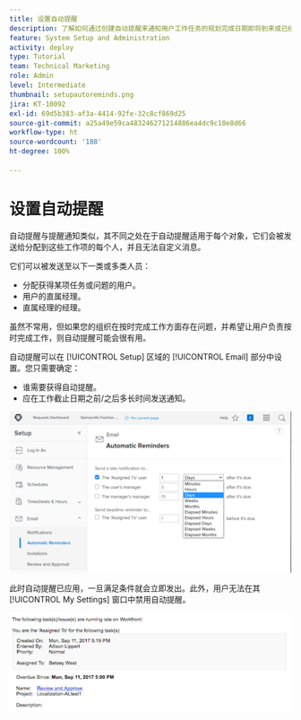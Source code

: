```yaml
---
title: 设置自动提醒
description: 了解如何通过创建自动提醒来通知用户工作任务的规划完成日期即将到来或已经过去。
feature: System Setup and Administration
activity: deploy
type: Tutorial
team: Technical Marketing
role: Admin
level: Intermediate
thumbnail: setupautoreminds.png
jira: KT-10092
exl-id: 69d5b383-af3a-4414-92fe-32c8cf869d25
source-git-commit: a25a49e59ca483246271214886ea4dc9c10e8d66
workflow-type: ht
source-wordcount: '188'
ht-degree: 100%

---
```


<!---
this has the same content as the system administrator notification setup and mangement section of the email and inapp notificiations learning path
--->

# 设置自动提醒

自动提醒与提醒通知类似，其不同之处在于自动提醒适用于每个对象，它们会被发送给分配到这些工作项的每个人，并且无法自定义消息。

它们可以被发送至以下一类或多类人员：

* 分配获得某项任务或问题的用户。
* 用户的直属经理。
* 直属经理的经理。

虽然不常用，但如果您的组织在按时完成工作方面存在问题，并希望让用户负责按时完成工作，则自动提醒可能会很有用。

自动提醒可以在 [!UICONTROL Setup] 区域的 [!UICONTROL Email] 部分中设置。您只需要确定：

* 谁需要获得自动提醒。
* 应在工作截止日期之前/之后多长时间发送通知。

![[!UICONTROL Automatic Reminders] 窗口，位于 [!UICONTROL Setup]](assets/admin-fund-automatic-reminders-1.png)

此时自动提醒已应用，一旦满足条件就会立即发出。此外，用户无法在其 [!UICONTROL My Settings] 窗口中禁用自动提醒。

![[!UICONTROL Automatic Reminder] 电子邮件消息](assets/admin-fund-automatic-reminders-2.png)
